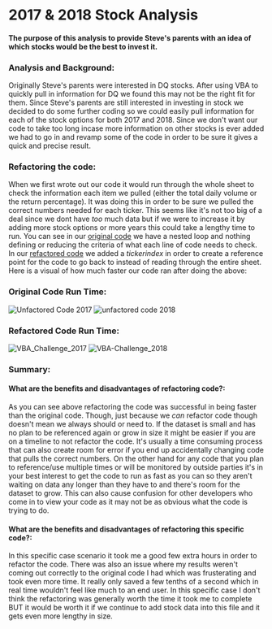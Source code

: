 # 2017 & 2018 Stock Analysis
#### The purpose of this analysis to provide Steve's parents with an idea of which stocks would be the best to invest it. 

### Analysis and Background:
  Originally Steve's parents were interested in DQ stocks. After using VBA to quickly pull in information for DQ we found this may not be the right fit for them. Since Steve's parents are still interested in investing in stock we decided to do some further coding so we could easily pull information for each of the stock options for both 2017 and 2018. Since we don't want our code to take too long incase more information on other stocks is ever added we had to go in and revamp some of the code in order to be sure it gives a quick and precise result. 
  
### Refactoring the code: 
  When we first wrote out our code it would run through the whole sheet to check the information each item we pulled (either the total daily volume or the return percentage). It was doing this in order to be sure we pulled the correct numbers needed for each ticker. This seems like it's not too big of a deal since we dont have _too_ much data but if we were to increase it by adding more stock options or more years this could take a lengthy time to run. You can see in our [original code](https://github.com/TorreyRawlings/stock-analysis/blob/main/UnfactoredCodeVisual.vb) we have a nested loop and nothing defining or reducing the criteria of what each line of code needs to check. In our [refactored code](https://github.com/TorreyRawlings/stock-analysis/blob/main/UnfactoredCodeVisual.vb) we added a _tickerindex_ in order to create a reference point for the code to go back to instead of reading through the entire sheet. Here is a visual of how much faster our code ran after doing the above:
### Original Code Run Time:
  ![Unfactored Code 2017](https://user-images.githubusercontent.com/103911529/167646828-a036f3c3-edca-4f98-9d3f-fa4aaf3f881f.png)
  ![unfactored code 2018](https://user-images.githubusercontent.com/103911529/167647059-4510e4a7-73e5-4ad0-acf6-1783812c954b.png)
### Refactored Code Run Time:
![VBA_Challenge_2017](https://user-images.githubusercontent.com/103911529/167647146-c87e7570-c549-4de2-a847-3cc4ccd221b9.png)
![VBA-Challenge_2018](https://user-images.githubusercontent.com/103911529/167647182-f89299a4-6ae8-4e9e-911a-21795a8f88e1.png)

### Summary:
#### What are the benefits and disadvantages of refactoring code?:
  As you can see above refactoring the code was successful in being faster than the original code. Though, just because we _can_ refactor code though doesn't mean we always should or need to. If the dataset is small and has no plan to be referenced again or grow in size it might be easier if you are on a timeline to not refactor the code. It's usually a time consuming process that can also create room for error if you end up accidentally changing code that pulls the correct numbers. On the other hand for any code that you plan to reference/use multiple times or will be monitored by outside parties it's in your best interest to get the code to run as fast as you can so they aren't waiting on data any longer than they have to and there's room for the dataset to grow. This can also cause confusion for other developers who come in to view your code as it may not be as obvious what the code is trying to do.
#### What are the benefits and disadvantages of refactoring this specific code?:
  In this specific case scenario it took me a good few extra hours in order to refactor the code. There was also an issue where my results weren't coming out correctly to the original code I had which was frusterating and took even more time. It really only saved a few tenths of a second which in real time wouldn't feel like much to an end user. In this specific case I don't think the refactoring was generally worth the time it took me to complete BUT it would be worth it if we continue to add stock data into this file and it gets even more lengthy in size. 

